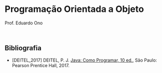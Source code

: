 # Programação Orientada a Objeto

Prof. Eduardo Ono

<br>

## Bibliografia

* [DEITEL_2017] DEITEL, P. J. [Java: Como Programar, 10 ed.](https://plataforma.bvirtual.com.br/Acervo/Publicacao/2660), São Paulo: Pearson Prentice Hall, 2017.
